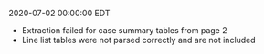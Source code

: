 2020-07-02 00:00:00 EDT


- Extraction failed for case summary tables from page 2
- Line list tables were not parsed correctly and are not included
